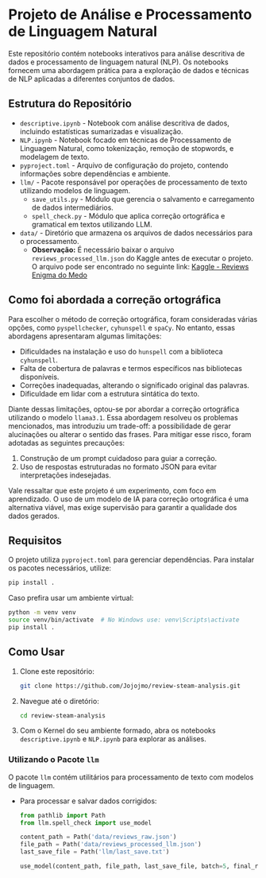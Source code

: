 # Projeto de Análise e Processamento de Linguagem Natural

Este repositório contém notebooks interativos para análise descritiva de dados e processamento de linguagem natural (NLP). Os notebooks fornecem uma abordagem prática para a exploração de dados e técnicas de NLP aplicadas a diferentes conjuntos de dados.

## Estrutura do Repositório

- `descriptive.ipynb` - Notebook com análise descritiva de dados, incluindo estatísticas sumarizadas e visualização.
- `NLP.ipynb` - Notebook focado em técnicas de Processamento de Linguagem Natural, como tokenização, remoção de stopwords, e modelagem de texto.
- `pyproject.toml` - Arquivo de configuração do projeto, contendo informações sobre dependências e ambiente.
- `llm/` - Pacote responsável por operações de processamento de texto utilizando modelos de linguagem.
  - `save_utils.py` - Módulo que gerencia o salvamento e carregamento de dados intermediários.
  - `spell_check.py` - Módulo que aplica correção ortográfica e gramatical em textos utilizando LLM.
- `data/` - Diretório que armazena os arquivos de dados necessários para o processamento.
  - **Observação:** É necessário baixar o arquivo `reviews_processed_llm.json` do Kaggle antes de executar o projeto. O arquivo pode ser encontrado no seguinte link:
    [Kaggle - Reviews Enigma do Medo](https://www.kaggle.com/datasets/jojojmo/reviews-enigma-do-medo-20-12-2024?select=reviews_processed_llm.json)

## Como foi abordada a correção ortográfica

Para escolher o método de correção ortográfica, foram consideradas várias opções, como `pyspellchecker`, `cyhunspell` e `spaCy`. No entanto, essas abordagens apresentaram algumas limitações:

- Dificuldades na instalação e uso do `hunspell` com a biblioteca `cyhunspell`.
- Falta de cobertura de palavras e termos específicos nas bibliotecas disponíveis.
- Correções inadequadas, alterando o significado original das palavras.
- Dificuldade em lidar com a estrutura sintática do texto.

Diante dessas limitações, optou-se por abordar a correção ortográfica utilizando o modelo `llama3.1`. Essa abordagem resolveu os problemas mencionados, mas introduziu um trade-off: a possibilidade de gerar alucinações ou alterar o sentido das frases. Para mitigar esse risco, foram adotadas as seguintes precauções:

1. Construção de um prompt cuidadoso para guiar a correção.
2. Uso de respostas estruturadas no formato JSON para evitar interpretações indesejadas.

Vale ressaltar que este projeto é um experimento, com foco em aprendizado. O uso de um modelo de IA para correção ortográfica é uma alternativa viável, mas exige supervisão para garantir a qualidade dos dados gerados.

## Requisitos

O projeto utiliza `pyproject.toml` para gerenciar dependências. Para instalar os pacotes necessários, utilize:

```bash
pip install .
```

Caso prefira usar um ambiente virtual:

```bash
python -m venv venv
source venv/bin/activate  # No Windows use: venv\Scripts\activate
pip install .
```

## Como Usar

1. Clone este repositório:
   ```bash
   git clone https://github.com/Jojojmo/review-steam-analysis.git
   ```
2. Navegue até o diretório:
   ```bash
   cd review-steam-analysis
   ```
3. Com o Kernel do seu ambiente formado, abra os notebooks `descriptive.ipynb` e `NLP.ipynb` para explorar as análises.

### Utilizando o Pacote `llm`

O pacote `llm` contém utilitários para processamento de texto com modelos de linguagem.

- Para processar e salvar dados corrigidos:
  ```python
  from pathlib import Path
  from llm.spell_check import use_model

  content_path = Path('data/reviews_raw.json')
  file_path = Path('data/reviews_processed_llm.json')
  last_save_file = Path('llm/last_save.txt')

  use_model(content_path, file_path, last_save_file, batch=5, final_range=100)
  ```

